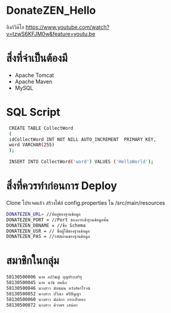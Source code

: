 # DonateZEN_Hello 
ลิงก์วิด๊โอ https://www.youtube.com/watch?v=tzwS6KFJM0w&feature=youtu.be

# สิ่งที่จำเป็นต้องมี
 - Apache Tomcat
 - Apache Maven
 - MySQL 
 
# SQL Script

```bash
 CREATE TABLE CollectWord
 (
 idCollectWord INT NOT NILL AUTO_INCREMENT  PRIMARY KEY, 
 word VARCHAR(255)
 );
 
 INSERT INTO CollectWord('word') VALUES ('HelloWorld'); 
```

 
# สิ่งที่ควรทำก่อนการ Deploy
Clone โปรเจคแล้ว สร้างไฟล์ config.properties ใน /src/main/resources 
```bash
DONATEZEN_URL= //ที่อยู่ของฐานข้อมูล
DONATEZEN_PORT = //Port ของการเข้าฐานข้อมูลนั้น 
DONATEZEN_DBNAME = //ชื่อ Schema 
DONATEZEN_USR = // ชื่อผู้ใช้ของฐานข้อมูล
DONATEZEN_PAS = //รหัสผ่านของฐานข้อมูล
```

# สมาชิกในกลุ่ม 
```bash
58130500006 นาย อภิวิชญ์ บุญประเสริฐ
58130500045 นาย นวัช สมนึก
58130500046 นางสาว นัทธมน หวังอัครโรจน์
58130500052 นางสาว ปวีณา ศรีปัญญา
58130500060 นางสาว มัลลิกา กระเป๋าทอง
58130500072 นางสาว ศิวาพร เสน่หา
```
